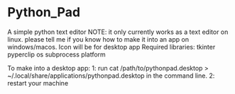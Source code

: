 # Python_Pad
A simple python text editor
NOTE: it only currently works as a text editor on linux. please tell me if you know how to make it into an app on windows/macos.
Icon will be for desktop app
Required libraries:
  tkinter
  pyperclip
  os
  subprocess
  platform

To make into a desktop app:
1: run cat /path/to/pythonpad.desktop > ~/.local/share/applications/pythonpad.desktop in the command line.
2: restart your machine
